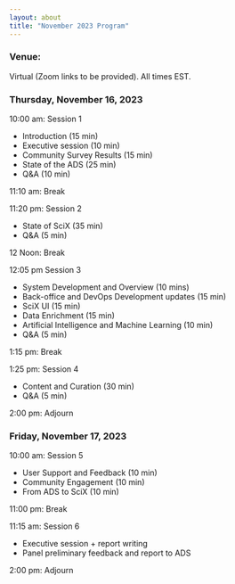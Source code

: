 ```yaml
---
layout: about
title: "November 2023 Program"
---
```

<base target="_blank">

### Venue:
Virtual (Zoom links to be provided). All times EST.

### Thursday, November 16, 2023
10:00 am: Session 1
- Introduction (15 min)
- Executive session (10 min)
- Community Survey Results (15 min)
- State of the ADS (25 min)
- Q&A (10 min)

11:10 am: Break

11:20 pm: Session 2
  - State of SciX (35 min)
  - Q&A (5 min)

12 Noon: Break

12:05 pm Session 3
- System Development and Overview (10 mins)
- Back-office and DevOps Development updates (15 min)
- SciX UI (15 min)
- Data Enrichment (15 min)
- Artificial Intelligence and Machine Learning (10 min)
- Q&A (5 min)

1:15 pm: Break

1:25 pm: Session 4
- Content and Curation (30 min)
- Q&A (5 min)

2:00 pm: Adjourn

### Friday, November 17, 2023
10:00 am: Session 5
- User Support and Feedback (10 min)
- Community Engagement (10 min)
- From ADS to SciX (10 min)

11:00 pm: Break

11:15 am: Session 6
- Executive session + report writing
- Panel preliminary feedback and report to ADS

2:00 pm: Adjourn
